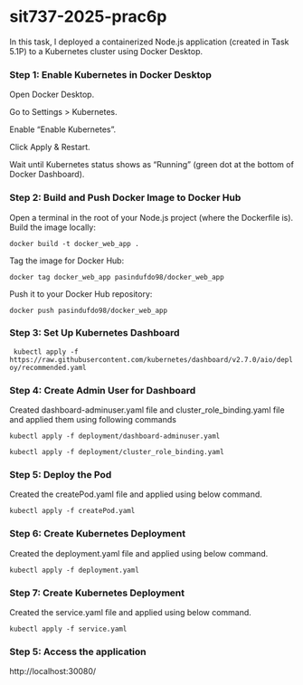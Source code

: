 # sit737-2025-prac6p
In this task, I deployed a containerized Node.js application (created in Task 5.1P) to a Kubernetes cluster using Docker Desktop. 

### Step 1: Enable Kubernetes in Docker Desktop
Open Docker Desktop.

Go to Settings > Kubernetes.

Enable “Enable Kubernetes”.

Click Apply & Restart.

Wait until Kubernetes status shows as “Running” (green dot at the bottom of Docker Dashboard).

### Step 2: Build and Push Docker Image to Docker Hub
Open a terminal in the root of your Node.js project (where the Dockerfile is).
Build the image locally:

```docker build -t docker_web_app .```

Tag the image for Docker Hub:

```docker tag docker_web_app pasindufdo98/docker_web_app```

Push it to your Docker Hub repository:

```docker push pasindufdo98/docker_web_app```

### Step 3: Set Up Kubernetes Dashboard

``` kubectl apply -f https://raw.githubusercontent.com/kubernetes/dashboard/v2.7.0/aio/deploy/recommended.yaml```

### Step 4: Create Admin User for Dashboard
 
Created dashboard-adminuser.yaml file and cluster_role_binding.yaml file and applied them using following commands

 ```kubectl apply -f deployment/dashboard-adminuser.yaml```
 
```kubectl apply -f deployment/cluster_role_binding.yaml```


### Step 5:  Deploy the Pod

Created the createPod.yaml file and applied using below command.

```kubectl apply -f createPod.yaml```

### Step 6:  Create Kubernetes Deployment

Created the deployment.yaml file and applied using below command.

```kubectl apply -f deployment.yaml```

### Step 7:  Create Kubernetes Deployment

Created the service.yaml file and applied using below command.

```kubectl apply -f service.yaml```

### Step 5:  Access the application

http://localhost:30080/
